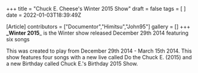 +++
title = "Chuck E. Cheese's Winter 2015 Show"
draft = false
tags = [ ]
date = 2022-01-03T18:39:49Z

[Article]
contributors = ["Documentor","Himitsu","John95"]
gallery = []
+++
**_Winter 2015**_ is the Winter show released December 29th 2014 featuring six songs

This was created to play from December 29th 2014 - March 15th 2014. This show features four songs with a new live called Do the Chuck E. (2015) and a new Birthday called Chuck E.'s Birthday 2015 Show.